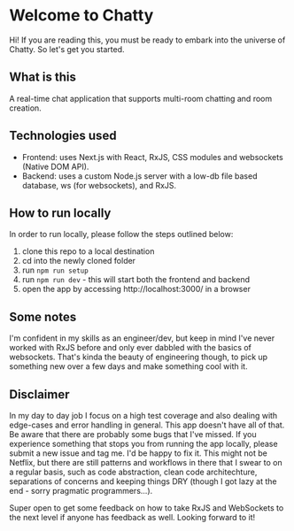 # Welcome to Chatty

Hi! If you are reading this, you must be ready to embark into the universe of Chatty. So let's get you started.

## What is this

A real-time chat application that supports multi-room chatting and room creation.

## Technologies used

- Frontend: uses Next.js with React, RxJS, CSS modules and websockets (Native DOM API).
- Backend: uses a custom Node.js server with a low-db file based database, ws (for websockets), and RxJS.

## How to run locally

In order to run locally, please follow the steps outlined below:

1. clone this repo to a local destination
2. cd into the newly cloned folder
3. run `npm run setup`
4. run `npm run dev` - this will start both the frontend and backend
5. open the app by accessing http://localhost:3000/ in a browser

## Some notes

I'm confident in my skills as an engineer/dev, but keep in mind I've never worked with RxJS before and only ever dabbled with the basics of websockets. That's kinda the beauty of engineering though, to pick up something new over a few days and make something cool with it.

## Disclaimer

In my day to day job I focus on a high test coverage and also dealing with edge-cases and error handling in general. This app doesn't have all of that. Be aware that there are probably some bugs that I've missed. If you experience something that stops you from running the app locally, please submit a new issue and tag me. I'd be happy to fix it. This might not be Netflix, but there are still patterns and workflows in there that I swear to on a regular basis, such as code abstraction, clean code architechture, separations of concerns and keeping things DRY (though I got lazy at the end - sorry pragmatic programmers...).

Super open to get some feedback on how to take RxJS and WebSockets to the next level if anyone has feedback as well. Looking forward to it!
